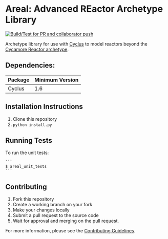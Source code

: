 # Areal: Advanced REactor Archetype Library

[![Build/Test for PR and collaborator push](https://github.com/abachma2/areal/actions/workflows/build_test.yml/badge.svg)](https://github.com/abachma2/areal/actions/workflows/build_test.yml)

Archetype library for use with [Cyclus](fuelcycle.org) to 
model reactors beyond the [Cycamore Reactor archetype](https://fuelcycle.org/user/cycamoreagents.html#cycamore-reactor).

## Dependencies:

| Package           |  Minimum Version   |
|-------------------|--------------------|
| Cyclus            |   1.6              |


## Installation Instructions 

1. Clone this repository
2. `python install.py`

## Running Tests

To run the unit tests: 


    ```
    $ areal_unit_tests
    ```
## Contributing
1. Fork this repository
2. Create a working branch on your fork 
3. Make your changes locally
4. Submit a pull request to the source code 
5. Wait for approval and merging on the pull request. 

For more information, please see the [Contributing Guidelines](./CONTRIBUTING.rst).